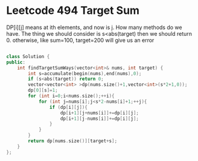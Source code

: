 # Leetcode 494 Target Sum

DP[i][j] means at ith elements, and now is j. How many methods do we have.
The thing we should consider is s<abs(target) then we should return 0.
otherwise, like sum=100, target=200 will give us an error
```cpp

class Solution {
public:
    int findTargetSumWays(vector<int>& nums, int target) {
        int s=accumulate(begin(nums),end(nums),0);
        if (s<abs(target)) return 0;
        vector<vector<int> >dp(nums.size()+1,vector<int>(s*2+1,0));
        dp[0][s]=1;
        for (int i=0;i<nums.size();++i){
            for (int j=nums[i];j<s*2-nums[i]+1;++j){
                if (dp[i][j]){
                    dp[i+1][j+nums[i]]+=dp[i][j];
                    dp[i+1][j-nums[i]]+=dp[i][j];
                }
            }
        }
        return dp[nums.size()][target+s];
    }
};
```
